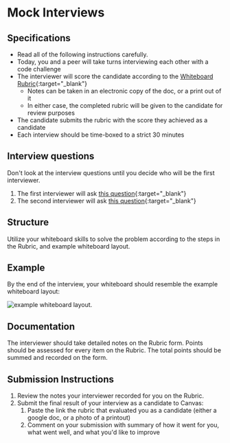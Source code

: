 # Mock Interviews

## Specifications

- Read all of the following instructions carefully. 
- Today, you and a peer will take turns interviewing each other with a code challenge
- The interviewer will score the candidate according to the [Whiteboard Rubric](https://docs.google.com/spreadsheets/d/1scthkmARfzAFZrSYAp6LA2coOaoWUWbSzMbtIU4jcHw){:target="_blank"}
  - Notes can be taken in an electronic copy of the doc, or a print out of it
  - In either case, the completed rubric will be given to the candidate for review purposes
- The candidate submits the rubric with the score they achieved as a candidate 
- Each interview should be time-boxed to a strict 30 minutes

## Interview questions

Don't look at the interview questions until you decide who will be the first interviewer. 

1. The first interviewer will ask [this question](interview-01.md){:target="_blank"}
1. The second interviewer will ask [this question](interview-02.md){:target="_blank"}


## Structure

Utilize your whiteboard skills to solve the problem according to the steps in the Rubric, and example whiteboard layout. 

## Example

By the end of the interview, your whiteboard should resemble the example whiteboard layout:

![example whiteboard layout](../../assets/DataStructuresWhiteboard.PNG).

## Documentation

The interviewer should take detailed notes on the Rubric form. Points should be assessed for every item on the Rubric. The total points should be summed and recorded on the form. 

## Submission Instructions

1. Review the notes your interviewer recorded for you on the Rubric. 
1. Submit the final result of your interview as a candidate to Canvas:
    1. Paste the link the rubric that evaluated you as a candidate (either a google doc, or a photo of a printout)
    1. Comment on your submission with summary of how it went for you, what went well, and what you'd like to improve
